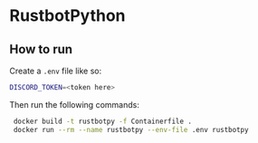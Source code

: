 # RustbotPython

## How to run

Create a `.env` file like so:

```bash
DISCORD_TOKEN=<token here>
```

Then run the following commands:

```bash
 docker build -t rustbotpy -f Containerfile .
 docker run --rm --name rustbotpy --env-file .env rustbotpy
```

